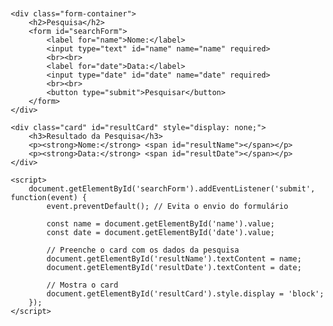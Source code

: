 <!DOCTYPE html>
<html lang="pt-BR">
<head>
    <meta charset="UTF-8">
    <meta name="viewport" content="width=device-width, initial-scale=1.0">
    <title>Página de Pesquisa</title>
    <link rel="stylesheet" href="https://cdnjs.cloudflare.com/ajax/libs/font-awesome/6.0.0-beta3/css/all.min.css">
    <style>
        body {
            font-family: Arial, sans-serif;
            margin: 20px;
        }
        .form-container {
            margin-bottom: 20px;
        }
        .card {
            border: 1px solid #ccc;
            border-radius: 5px;
            padding: 20px;
            background-color: #f9f9f9;
        }
    </style>
</head>
<body>

    <div class="form-container">
        <h2>Pesquisa</h2>
        <form id="searchForm">
            <label for="name">Nome:</label>
            <input type="text" id="name" name="name" required>
            <br><br>
            <label for="date">Data:</label>
            <input type="date" id="date" name="date" required>
            <br><br>
            <button type="submit">Pesquisar</button>
        </form>
    </div>

    <div class="card" id="resultCard" style="display: none;">
        <h3>Resultado da Pesquisa</h3>
        <p><strong>Nome:</strong> <span id="resultName"></span></p>
        <p><strong>Data:</strong> <span id="resultDate"></span></p>
    </div>

    <script>
        document.getElementById('searchForm').addEventListener('submit', function(event) {
            event.preventDefault(); // Evita o envio do formulário

            const name = document.getElementById('name').value;
            const date = document.getElementById('date').value;

            // Preenche o card com os dados da pesquisa
            document.getElementById('resultName').textContent = name;
            document.getElementById('resultDate').textContent = date;

            // Mostra o card
            document.getElementById('resultCard').style.display = 'block';
        });
    </script>

</body>
</html>
